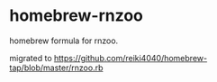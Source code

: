 homebrew-rnzoo
==============

homebrew formula for rnzoo.

migrated to https://github.com/reiki4040/homebrew-tap/blob/master/rnzoo.rb
